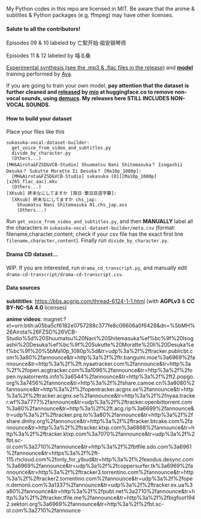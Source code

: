 My Python codes in this repo are licensed in MIT. Be aware that the anime & subtitles & Python packages (e.g. ffmpeg) may have other licenses. 

#### Salute to all the contributors!

Episodes 09 & 10 labeled by 亡絮开始·祖安钢琴师

Episodes 11 & 12 labeled by 喵る桑

[Experimental synthesis (see the .mp3 & .flac files in the release)](https://github.com/Hecate2/sukasuka-vocal-dataset-builder/releases/tag/0.0.anime) and **[model](https://note.ay1.us/#/chtholly-sovits)** training performed by [Aya](https://github.com/Brx86).

If you are going to train your own model, **pay attention that the dataset is further cleaned and [released](https://huggingface.co/datasets/mio/sukasuka-anime-vocal-dataset) by [mio](https://huggingface.co/mio) at huggingface.co to remove non-vocal sounds, using [demucs](https://github.com/facebookresearch/demucs). My releases here STILL INCLUDES NON-VOCAL SOUNDS.** 

#### How to build your dataset

Place your files like this

```
sukasuka-vocal-dataset-builder:
  get_voice_from_video_and_subtitles.py
  divide_by_character.py
  (Others...)
[MH&Airota&FZSD&VCB-Studio] Shuumatsu Nani Shitemasuka？ Isogashii Desuka？ Sukutte Moratte Ii Desuka？ [Ma10p_1080p]:
  [MH&Airota&FZSD&VCB-Studio] sukasuka [01][Ma10p_1080p][x265_flac_aac].mkv
  (Others...)
[XKsub] 終末なにしてますか [简日·繁日双语字幕]:
  [XKsub] 終末なにしてますか chs_jap:
    Shuumatsu Nani Shitemasuka 01.chs_jap.ass
    (Others...)
```

Run `get_voice_from_video_and_subtitles.py`, and then **MANUALLY** label all the characters in `sukasuka-vocal-dataset-builder/meta.csv` (format: filename,character,content; check if your csv file has the exact first line `filename,character,content`). Finally run `divide_by_character.py`.

#### Drama CD dataset...

WIP. If you are interested, run `drama_cd_transcript.py`, and manually edit `drama-cd-transcript/drama-cd-transcript.csv`.

#### Data sources

**subtititles**: https://bbs.acgrip.com/thread-6124-1-1.html (with **AGPLv3** & **CC BY-NC-SA 4.0** licenses)

**anime videos**: magnet:?xt=urn:btih:a05ba5cf6182e0757288c377fe8c06606a0f6428&dn=%5bMH%26Airota%26FZSD%26VCB-Studio%5d%20Shuumatsu%20Nani%20Shitemasuka%ef%bc%9f%20Isogashii%20Desuka%ef%bc%9f%20Sukutte%20Moratte%20Ii%20Desuka%ef%bc%9f%20%5bMa10p_1080p%5d&tr=udp%3a%2f%2ftracker.publicbt.com%3a80%2fannounce&tr=http%3a%2f%2ftr.bangumi.moe%3a6969%2fannounce&tr=http%3a%2f%2ft.nyaatracker.com%2fannounce&tr=http%3a%2f%2fopen.acgtracker.com%3a1096%2fannounce&tr=http%3a%2f%2fopen.nyaatorrents.info%3a6544%2fannounce&tr=http%3a%2f%2ft2.popgo.org%3a7456%2fannonce&tr=http%3a%2f%2fshare.camoe.cn%3a8080%2fannounce&tr=http%3a%2f%2fopentracker.acgnx.se%2fannounce&tr=http%3a%2f%2ftracker.acgnx.se%2fannounce&tr=http%3a%2f%2fnyaa.tracker.wf%3a7777%2fannounce&tr=udp%3a%2f%2ftracker.openbittorrent.com%3a80%2fannounce&tr=http%3a%2f%2ft.acg.rip%3a6699%2fannounce&tr=udp%3a%2f%2ftracker.prq.to%3a80%2fannounce&tr=http%3a%2f%2fshare.dmhy.org%2fannonuce&tr=http%3a%2f%2ftracker.btcake.com%2fannounce&tr=http%3a%2f%2ftracker.ktxp.com%3a6868%2fannounce&tr=http%3a%2f%2ftracker.ktxp.com%3a7070%2fannounce&tr=udp%3a%2f%2fbt.sc-ol.com%3a2710%2fannounce&tr=http%3a%2f%2fbtfile.sdo.com%3a6961%2fannounce&tr=https%3a%2f%2ft-115.rhcloud.com%2fonly_for_ylbud&tr=http%3a%2f%2fexodus.desync.com%3a6969%2fannounce&tr=udp%3a%2f%2fcoppersurfer.tk%3a6969%2fannounce&tr=http%3a%2f%2ftracker3.torrentino.com%2fannounce&tr=http%3a%2f%2ftracker2.torrentino.com%2fannounce&tr=udp%3a%2f%2fopen.demonii.com%3a1337%2fannounce&tr=udp%3a%2f%2ftracker.ex.ua%3a80%2fannounce&tr=http%3a%2f%2fpubt.net%3a2710%2fannounce&tr=http%3a%2f%2ftracker.tfile.me%2fannounce&tr=http%3a%2f%2fbigfoot1942.sektori.org%3a6969%2fannounce&tr=http%3a%2f%2fbt.sc-ol.com%3a2710%2fannounce

